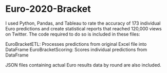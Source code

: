 # Euro-2020-Bracket

I used Python, Pandas, and Tableau to rate the accuracy of 173 individual Euro predictions and create statistical reports that reached 120,000 views on Twitter. The code required to do so is included in these files:

EuroBracketETL: Processes predictions from original Excel file into DataFrame
EuroBracketScoring: Scores individual predictions from DataFrame

JSON files containing actual Euro results data by round are also included.
